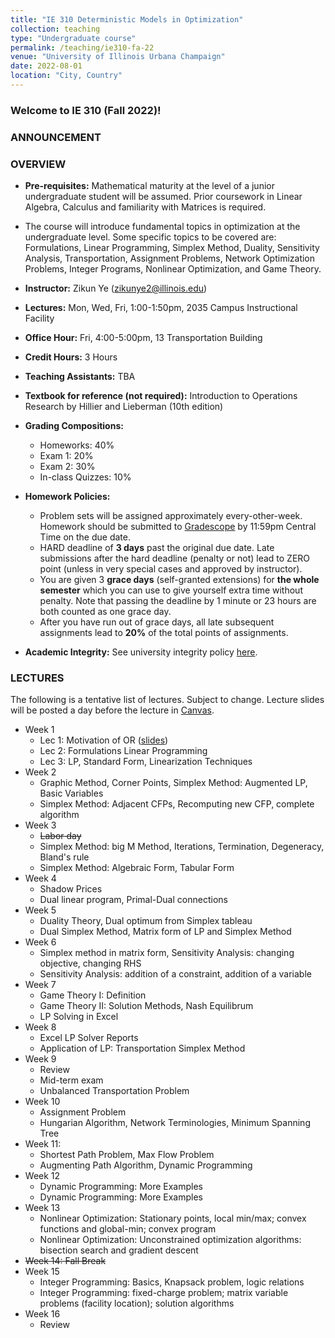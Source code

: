 ```yaml
---
title: "IE 310 Deterministic Models in Optimization"
collection: teaching
type: "Undergraduate course"
permalink: /teaching/ie310-fa-22
venue: "University of Illinois Urbana Champaign"
date: 2022-08-01
location: "City, Country"
---
```


### Welcome to IE 310 (Fall 2022)! 

### ANNOUNCEMENT

### OVERVIEW
- **Pre-requisites:** Mathematical maturity at the level of a junior undergraduate student will be assumed. Prior coursework in Linear Algebra, Calculus and familiarity with Matrices is required.
- The course will introduce fundamental topics in optimization at the undergraduate level. Some specific topics to be covered are: Formulations, Linear Programming, Simplex Method, Duality, Sensitivity Analysis, Transportation, Assignment Problems, Network Optimization Problems, Integer Programs, Nonlinear Optimization, and Game Theory. 
- **Instructor:** Zikun Ye (zikunye2@illinois.edu)
- **Lectures:** Mon, Wed, Fri, 1:00-1:50pm, 2035 Campus Instructional Facility
- **Office Hour:** Fri, 4:00-5:00pm, 13 Transportation Building
- **Credit Hours:** 3 Hours
- **Teaching Assistants:** TBA
- **Textbook for reference (not required):** Introduction to Operations Research by Hillier and Lieberman (10th edition)
- **Grading Compositions:**
   * Homeworks: 40% 
   * Exam 1: 20% 
   * Exam 2: 30% 
   * In-class Quizzes: 10% 

- **Homework Policies:** 
    * Problem sets will be assigned approximately every-other-week. Homework should be submitted to [Gradescope](https://www.gradescope.com/) by 11:59pm Central Time on the due date.
    * HARD deadline of **3 days** past the original due date. Late submissions after the hard deadline (penalty or not) lead to ZERO point (unless in very special cases and approved by instructor). 
    * You are given 3 **grace days** (self-granted extensions) for **the whole semester** which you can use to give yourself extra time without penalty. Note that passing the deadline by 1 minute or 23 hours are both counted as one grace day. 
    * After you have run out of grace days, all late subsequent assignments lead to **20%** of the total points of assignments.


- **Academic Integrity:** See university integrity policy [here](https://studentcode.illinois.edu/article1/part4/1-401/).


### LECTURES
The following is a tentative list of lectures. Subject to change. Lecture slides will be posted a day before the lecture in [Canvas](http://canvas.illinois.edu/).

* Week 1
    * Lec 1: Motivation of OR ([slides](https://zikunye2.github.io/teaching/ie310-fa-22))
    * Lec 2: Formulations Linear Programming
    * Lec 3: LP, Standard Form, Linearization Techniques
* Week 2
    * Graphic Method, Corner Points, Simplex Method: Augmented LP, Basic Variables
    * Simplex Method: Adjacent CFPs, Recomputing new CFP, complete algorithm
* Week 3
    * <s>Labor day</s>
    * Simplex Method: big M Method, Iterations, Termination, Degeneracy, Bland's rule
    * Simplex Method: Algebraic Form, Tabular Form
* Week 4
    * Shadow Prices
    * Dual linear program, Primal-Dual connections
* Week 5
    * Duality Theory, Dual optimum from Simplex tableau 
    * Dual Simplex Method, Matrix form of LP and Simplex Method
* Week 6
    * Simplex method in matrix form, Sensitivity Analysis: changing objective, changing RHS
    * Sensitivity Analysis: addition of a constraint, addition of a variable
* Week 7
    * Game Theory I: Definition
    * Game Theory II: Solution Methods, Nash Equilibrum
    * LP Solving in Excel
* Week 8
    * Excel LP Solver Reports
    * Application of LP: Transportation Simplex Method
* Week 9
    * Review
    * Mid-term exam
    * Unbalanced Transportation Problem
* Week 10
    * Assignment Problem
    * Hungarian Algorithm, Network Terminologies, Minimum Spanning Tree
* Week 11:
    * Shortest Path Problem, Max Flow Problem
    * Augmenting Path Algorithm, Dynamic Programming
* Week 12
    * Dynamic Programming: More Examples
    * Dynamic Programming: More Examples
* Week 13
    * Nonlinear Optimization: Stationary points, local min/max; convex functions and global-min; convex program 
    * Nonlinear Optimization: Unconstrained optimization algorithms: bisection search and gradient descent 
* <s>Week 14: Fall Break</s>
* Week 15
    * Integer Programming: Basics, Knapsack problem, logic relations
    * Integer Programming: fixed-charge problem; matrix variable problems (facility location); solution algorithms 
* Week 16
    * Review

